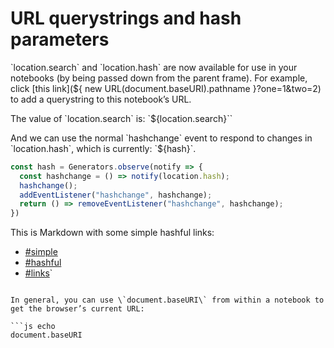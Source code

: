 # URL querystrings and hash parameters

\`location.search\` and \`location.hash\` are now available for use in your notebooks (by being passed down from the parent frame). For example, click [this link](${
  new URL(document.baseURI).pathname
}?one=1&two=2) to add a querystring to this notebook’s URL.

The value of \`location.search\` is: \`${location.search}\``


And we can use the normal \`hashchange\` event to respond to changes in \`location.hash\`, which is currently: \`${hash}\`.

```js echo
const hash = Generators.observe(notify => {
  const hashchange = () => notify(location.hash);
  hashchange();
  addEventListener("hashchange", hashchange);
  return () => removeEventListener("hashchange", hashchange);
})
```

This is Markdown with some simple hashful links:

- [#simple](${document.baseURI}#simple) 
- [#hashful](${document.baseURI}#hashful) 
- [#links](${document.baseURI}#links)`
```

In general, you can use \`document.baseURI\` from within a notebook to get the browser’s current URL:

```js echo
document.baseURI
```
